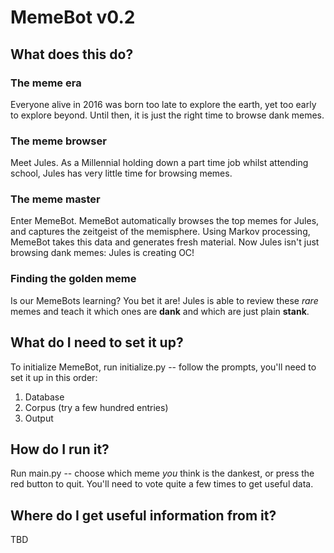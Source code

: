 # MemeBot v0.2

## What does this do?

### The meme era
Everyone alive in 2016 was born too late to explore the earth, yet too early to explore beyond.
Until then, it is just the right time to browse dank memes.

### The meme browser
Meet Jules.
As a Millennial holding down a part time job whilst attending school,
Jules has very little time for browsing memes.

### The meme master
Enter MemeBot.
MemeBot automatically browses the top memes for Jules,
and captures the zeitgeist of the memisphere.
Using Markov processing, MemeBot takes this data and generates fresh material.
Now Jules isn't just browsing dank memes: Jules is creating OC!

### Finding the golden meme
Is our MemeBots learning? You bet it are!
Jules is able to review these *rare* memes and teach it which ones
are **dank** and which are just plain **stank**.

## What do I need to set it up?

To initialize MemeBot, run initialize.py -- follow the prompts,
you'll need to set it up in this order:

1. Database
1. Corpus (try a few hundred entries)
1. Output

## How do I run it?

Run main.py -- choose which meme *you* think is the dankest,
or press the red button to quit.
You'll need to vote quite a few times to get useful data.


## Where do I get useful information from it?

TBD
